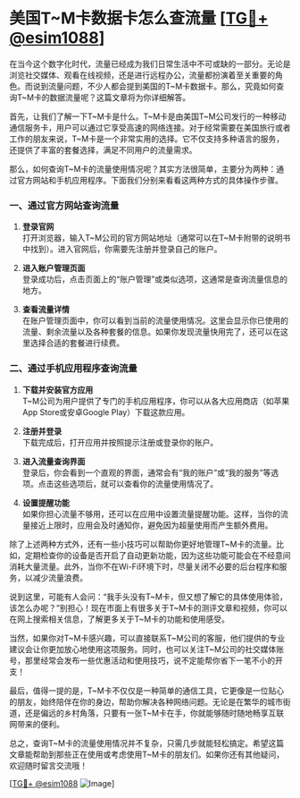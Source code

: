 # 美国T~M卡数据卡怎么查流量 [[TG💪+ @esim1088](https://t.me/s/esim1088)]

在当今这个数字化时代，流量已经成为我们日常生活中不可或缺的一部分。无论是浏览社交媒体、观看在线视频，还是进行远程办公，流量都扮演着至关重要的角色。而说到流量问题，不少人都会提到美国的T~M卡数据卡。那么，究竟如何查询T~M卡的数据流量呢？这篇文章将为你详细解答。

首先，让我们了解一下T~M卡是什么。T~M卡是由美国T~M公司发行的一种移动通信服务卡，用户可以通过它享受高速的网络连接。对于经常需要在美国旅行或者工作的朋友来说，T~M卡是一个非常实用的选择。它不仅支持多种语言的服务，还提供了丰富的套餐选择，满足不同用户的流量需求。

那么，如何查询T~M卡的流量使用情况呢？其实方法很简单，主要分为两种：通过官方网站和手机应用程序。下面我们分别来看看这两种方式的具体操作步骤。

### 一、通过官方网站查询流量

1. **登录官网**  
   打开浏览器，输入T~M公司的官方网站地址（通常可以在T~M卡附带的说明书中找到）。进入官网后，你需要先注册并登录自己的账户。

2. **进入账户管理页面**  
   登录成功后，点击页面上的“账户管理”或类似选项，这通常是查询流量信息的地方。

3. **查看流量详情**  
   在账户管理页面中，你可以看到当前的流量使用情况。这里会显示你已使用的流量、剩余流量以及各种套餐的信息。如果你发现流量快用完了，还可以在这里选择合适的套餐进行续费。

### 二、通过手机应用程序查询流量

1. **下载并安装官方应用**  
   T~M公司为用户提供了专门的手机应用程序，你可以从各大应用商店（如苹果App Store或安卓Google Play）下载这款应用。

2. **注册并登录**  
   下载完成后，打开应用并按照提示注册或登录你的账户。

3. **进入流量查询界面**  
   登录后，你会看到一个直观的界面，通常会有“我的账户”或“我的服务”等选项。点击这些选项后，就可以查看你的流量使用情况了。

4. **设置提醒功能**  
   如果你担心流量不够用，还可以在应用中设置流量提醒功能。这样，当你的流量接近上限时，应用会及时通知你，避免因为超量使用而产生额外费用。

除了上述两种方式外，还有一些小技巧可以帮助你更好地管理T~M卡的流量。比如，定期检查你的设备是否开启了自动更新功能，因为这些功能可能会在不经意间消耗大量流量。此外，当你不在Wi-Fi环境下时，尽量关闭不必要的后台程序和服务，以减少流量浪费。

说到这里，可能有人会问：“我手头没有T~M卡，但又想了解它的具体使用体验，该怎么办呢？”别担心！现在市面上有很多关于T~M卡的测评文章和视频，你可以在网上搜索相关信息，了解更多关于T~M卡的功能和使用感受。

当然，如果你对T~M卡感兴趣，可以直接联系T~M公司的客服，他们提供的专业建议会让你更加放心地使用这项服务。同时，也可以关注T~M公司的社交媒体账号，那里经常会发布一些优惠活动和使用技巧，说不定能帮你省下一笔不小的开支！

最后，值得一提的是，T~M卡不仅仅是一种简单的通信工具，它更像是一位贴心的朋友，始终陪伴在你的身边，帮助你解决各种网络问题。无论是在繁华的城市街道，还是偏远的乡村角落，只要有一张T~M卡在手，你就能够随时随地畅享互联网带来的便利。

总之，查询T~M卡的流量使用情况并不复杂，只需几步就能轻松搞定。希望这篇文章能帮助到那些正在使用或考虑使用T~M卡的朋友们。如果你还有其他疑问，欢迎随时留言交流哦！

[[TG💪+ @esim1088](https://t.me/s/esim1088) ![Image](https://i.postimg.cc/4NQfJmqS/Snipaste-2025-05-13-00-14-12.png)]